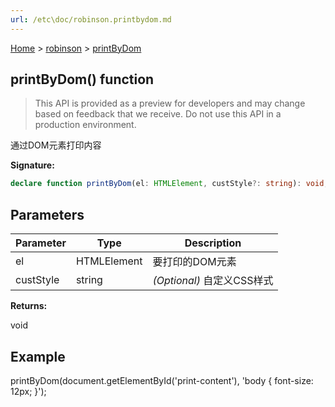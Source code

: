 ```yaml
---
url: /etc\doc/robinson.printbydom.md
---
```

[Home](./index.md) > [robinson](./robinson.md) > [printByDom](./robinson.printbydom.md)

## printByDom() function

> This API is provided as a preview for developers and may change based on feedback that we receive. Do not use this API in a production environment.

通过DOM元素打印内容

**Signature:**

```typescript
declare function printByDom(el: HTMLElement, custStyle?: string): void;
```

## Parameters

|  Parameter | Type | Description |
|  --- | --- | --- |
|  el | HTMLElement | 要打印的DOM元素 |
|  custStyle | string | *(Optional)* 自定义CSS样式 |

**Returns:**

void

## Example

printByDom(document.getElementById('print-content'), 'body { font-size: 12px; }');
